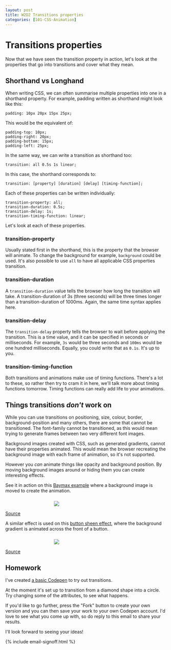 ```yaml
---
layout: post
title: W2D2 Transitions properties
categories: [101-CSS-Animation]
---
```


# Transitions properties

Now that we have seen the transition property in action, let's look at the properties that go into transitions and cover what they mean.

## Shorthand vs Longhand

When writing CSS, we can often summarise multiple properties into one in a shorthand property. For example, padding written as shorthand might look like this:

    padding: 10px 20px 15px 25px;

This would be the equivalent of:

    padding-top: 10px;
    padding-right: 20px;
    padding-bottom: 15px;
    padding-left: 25px;

In the same way, we can write a transition as shorthand too:

    transition: all 0.5s 1s linear;

In this case, the shorthand corresponds to:

    transition: [property] [duration] [delay] [timing-function];

Each of these properties can be written individually:

    transition-property: all;
    transition-duration: 0.5s;
    transition-delay: 1s;
    transition-timing-function: linear;

Let's look at each of these properties.

### transition-property

Usually stated first in the shorthand, this is the property that the browser will animate. To change the background for example, `background` could be used. It's also possible to use `all` to have all applicable CSS properties transition.

### transition-duration

A `transition-duration` value tells the browser how long the transition will take. A transition-duration of 3s (three seconds) will be three times longer than a transition-duration of 1000ms. Again, the same time syntax applies here.

### transition-delay

The `transition-delay` property tells the browser to wait before applying the transition. This is a time value, and it can be specified in seconds or milliseconds. For example, `3s` would be three seconds and `100ms` would be one hundred milliseconds. Equally, you could write that as `0.1s`. It's up to you.

### transition-timing-function

Both transitions and animations make use of timing functions. There's a lot to these, so rather then try to cram it in here, we'll talk more about timing functions tomorrow. Timing functions can really add life to your animations.

## Things transitions *don't* work on

While you can use transitions on positioning, size, colour, border, background-position and many others, there are some that cannot be transitioned. The font-family cannot be transitioned, as this would mean trying to generate frames between two very different font images.

Background images created with CSS, such as generated gradients, cannot have their properties animated. This would mean the browser recreating the background image with each frame of animation, so it's not supported.

However you *can* animate things like opacity and background position. By moving background images around or hiding them you can create interesting effects.

See it in action on this [Baymax example](http://cssanimation.rocks/baymax/) where a background image is moved to create the animation.

<div class="example">
  <img src="http://s3.amazonaws.com/course-images/baymax.gif" style="max-width: 200px; margin: 24px auto 0; display: block;">
  <p class="source"><a href="http://cssanimation.rocks/baymax/">Source</a></p>
</div>

A similar effect is used on this [button sheen effect](https://cssanimation.rocks/pseudo-elements/), where the background gradient is animated across the front of a button.

<div class="example">
  <img src="http://s3.amazonaws.com/course-images/sheen.gif" style="max-width: 200px; margin: 24px auto 0; display: block;">
  <p class="source"><a href="https://cssanimation.rocks/pseudo-elements/">Source</a></p>
</div>

<div class="callout">
  <h2>Homework</h2>

  <p>I've created <a href="http://codepen.io/donovanh/pen/NPYNGa?editors=110">a basic Codepen</a> to try out transitions.</p>

  <p>At the moment it's set up to transition from a diamond shape into a circle. Try changing some of the attributes, to see what happens.</p>

  <p>If you'd like to go further, press the "Fork" button to create your own version and you can then save your work to your own Codepen account. I'd love to see what you come up with, so do reply to this email to share your results.</p>

</div>

I'll look forward to seeing your ideas!

{% include email-signoff.html %}


